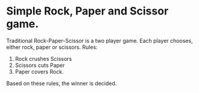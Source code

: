 # Simple Rock, Paper and Scissor game.

Traditional Rock-Paper-Scissor is a two player game. Each player chooses, 
either rock, paper or scissors. 
Rules:
1. Rock crushes Scissors 
2. Scissors cuts Paper 
3. Paper covers Rock. 

Based on these rules, the winner is decided.

